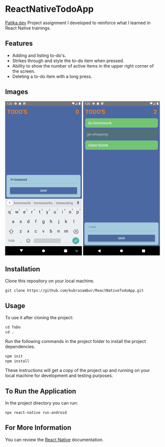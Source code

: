 # ReactNativeTodoApp

[Patika.dev](https://app.patika.dev/) Project assignment I developed to reinforce what I learned in React Native trainings.

## Features
- Adding and listing to-do's.
- Strikes through and style the to-do item when pressed.
- Ability to show the number of active items in the upper right corner of the screen.
- Deleting a to-do item with a long press.

## Images
<img src="Screenshot_1643549128.png" height="500" width="250"><img/>
<img src="Screenshot_1643549148.png" height="500" width="250"><img/>

## Installation
Clone this repository on your local machine.

```
git clone https://github.com/kubrasambur/ReactNativeTodoApp.git
```

## Usage
To use it after cloning the project:
```
cd ToDo
cd .
```
Run the following commands in the project folder to install the project dependencies.

```
npm init
npm install
```
These instructions will get a copy of the project up and running on your local machine for development and testing purposes.

## To Run the Application
In the project directory you can run:

```
npx react-native run-android
```
## For More Information
You can review the [React Native](https://reactnative.dev/) documentation.
